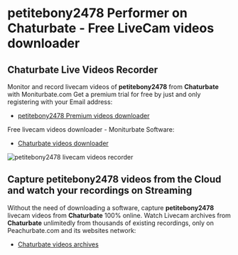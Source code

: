 # petitebony2478 Performer on Chaturbate - Free LiveCam videos downloader

## Chaturbate Live Videos Recorder

Monitor and record livecam videos of **petitebony2478** from **Chaturbate** with Moniturbate.com
Get a premium trial for free by just and only registering with your Email address:
* [petitebony2478 Premium videos downloader](https://moniturbate.com/request-demo-licence-key.html)

Free livecam videos downloader - Moniturbate Software:
* [Chaturbate videos downloader](https://moniturbate.com/moniturbate-download-software.html)

![petitebony2478 livecam videos recorder](https://peachurnet.com/templates/moniturbate-software.png)


## Capture petitebony2478 videos from the Cloud and watch your recordings on Streaming

Without the need of downloading a software, capture **petitebony2478** livecam videos from **Chaturbate** 100% online.
Watch Livecam archives from **Chaturbate** unlimitedly from thousands of existing recordings, only on Peachurbate.com and its websites network:
* [Chaturbate videos archives](https://peachurnet.com/)